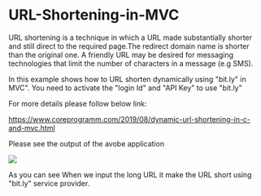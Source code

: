 # URL-Shortening-in-MVC
URL shortening is a technique in which a URL made substantially shorter and still direct to the required page.The redirect domain name is shorter than the original one. A friendly URL may be desired for messaging technologies that limit the number of characters in a message (e.g SMS).

In this example shows how to URL shorten dynamically using "bit.ly" in MVC". You need to activate the "login Id" and "API Key" to use "bit.ly"

For more details please follow below link:

https://www.coreprogramm.com/2019/08/dynamic-url-shortening-in-c-and-mvc.html

Please see the output of the avobe application

<img src="https://user-images.githubusercontent.com/53593343/62823026-e2c5ed00-bba9-11e9-8b10-d0ff6714947f.png"/>

As you can see When we input the long URL it make the URL short using "bit.ly" service provider.

